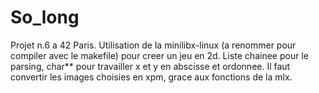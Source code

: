 # So_long

Projet n.6 a 42 Paris.
Utilisation de la minilibx-linux (a renommer pour compiler avec le makefile) pour creer un jeu en 2d.
Liste chainee pour le parsing, char** pour travailler x et y en abscisse et ordonnee. 
Il faut convertir les images choisies en xpm, grace aux fonctions de la mlx.  
